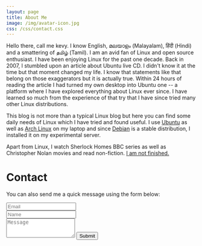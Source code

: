 ```yaml
---
layout: page
title: About Me
image: /img/avatar-icon.jpg
css: /css/contact.css
---
```


Hello there, call me kevy. I know English, മലയാളം (Malayalam), हिंदी (Hindi) and a smattering of தமிழ் (Tamil). I am an avid fan of Linux and open source enthusiast. I have been enjoying Linux for the past one decade. Back in 2007, I stumbled upon an article about Ubuntu live CD. I didn't know it at the time but that moment changed my life. I know that statements like that belong on those exaggerators but it is actually true. Within 24 hours of reading the article I had turned my own desktop into Ubuntu one -- a platform where I have explored everything about Linux ever since. I have learned so much from the experience of that try that I have since tried many other Linux distributions.

This blog is not more than a typical Linux blog but here you can find some daily needs of Linux which I have tried and found useful. I use [Ubuntu](https://www.ubuntu.com) as well as [Arch Linux](https://www.archlinux.org) on my laptop and since [Debian](https://debian.org) is a stable distribution, I installed it on my experimental server.

Apart from Linux, I watch Sherlock Homes BBC series as well as Christopher Nolan movies and read non-fiction. [I am not finished.](/more.md)

<!--contactme form-->
<div id="contactme-section">
<h1 id="contact">Contact</h1>
<form action="https://formspree.io/kevy.vinu@gmail.com" method="POST" class="form" id="contact-form">
  <p>You can also send me a quick message using the form below:</p>
  <div class="row">
    <div class="col-xs-6">
      <input type="email" name="_replyto" class="form-control input-lg" placeholder="Email" title="Email">
    </div>
    <div class="col-xs-6">
      <input type="text" name="name" class="form-control input-lg" placeholder="Name" title="Name">
    </div>
  </div>
  <input type="hidden" name="_subject" value="New submission from linuxmate.ml">
  <textarea type="text" name="content" class="form-control input-lg" placeholder="Message" title="Message" required="required" rows="3"></textarea>
  <input type="text" name="_gotcha" style="display:none">
  <input type="hidden" name="_next" value="./aboutme?message=Your message was sent successfully, thanks!" />
  <button type="submit" class="btn btn-lg btn-primary">Submit</button>
</form>
